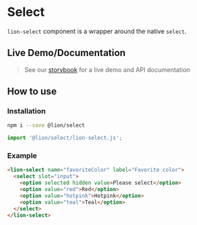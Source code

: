 # Select

`lion-select` component is a wrapper around the native `select`.

## Live Demo/Documentation

> See our [storybook](http://lion-web-components.netlify.com/?path=/docs/forms-select--default-story) for a live demo and API documentation

## How to use

### Installation

```sh
npm i --save @lion/select
```

```js
import '@lion/select/lion-select.js';
```

### Example

```html
<lion-select name="favoriteColor" label="Favorite color">
  <select slot="input">
    <option selected hidden value>Please select</option>
    <option value="red">Red</option>
    <option value="hotpink">Hotpink</option>
    <option value="teal">Teal</option>
  </select>
</lion-select>
```
